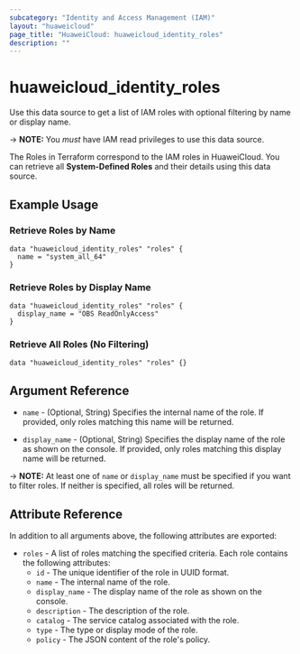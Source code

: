 ```yaml
---
subcategory: "Identity and Access Management (IAM)"
layout: "huaweicloud"
page_title: "HuaweiCloud: huaweicloud_identity_roles"
description: ""
---
```


# huaweicloud_identity_roles

Use this data source to get a list of IAM roles with optional filtering by name or display name.

-> **NOTE:** You *must* have IAM read privileges to use this data source.

The Roles in Terraform correspond to the IAM roles in HuaweiCloud. You can retrieve all **System-Defined Roles** and their details using this data source.

## Example Usage

### Retrieve Roles by Name
```hcl
data "huaweicloud_identity_roles" "roles" {
  name = "system_all_64"
}
```

### Retrieve Roles by Display Name
```hcl
data "huaweicloud_identity_roles" "roles" {
  display_name = "OBS ReadOnlyAccess"
}
```

### Retrieve All Roles (No Filtering)
```hcl
data "huaweicloud_identity_roles" "roles" {}
```

## Argument Reference

* `name` - (Optional, String) Specifies the internal name of the role. If provided, only roles matching this name will be returned.

* `display_name` - (Optional, String) Specifies the display name of the role as shown on the console. If provided, only roles matching this display name will be returned.

-> **NOTE:** At least one of `name` or `display_name` must be specified if you want to filter roles. If neither is specified, all roles will be returned.

## Attribute Reference

In addition to all arguments above, the following attributes are exported:

* `roles` - A list of roles matching the specified criteria. Each role contains the following attributes:
  * `id` - The unique identifier of the role in UUID format.
  * `name` - The internal name of the role.
  * `display_name` - The display name of the role as shown on the console.
  * `description` - The description of the role.
  * `catalog` - The service catalog associated with the role.
  * `type` - The type or display mode of the role.
  * `policy` - The JSON content of the role's policy.
```